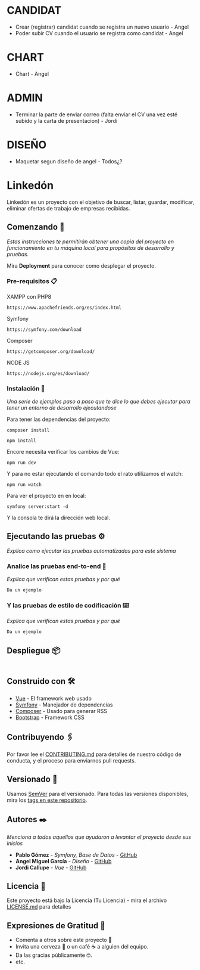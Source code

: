 # CANDIDAT
- Crear (registrar) candidat cuando se registra un nuevo usuario - Angel
- Poder subir CV cuando el usuario se registra como candidat - Angel

# CHART
- Chart - Angel

# ADMIN
- Terminar la parte de enviar correo (falta enviar el CV una vez esté subido y la carta de presentacion) - Jordi

# DISEÑO
- Maquetar segun diseño de angel - Todos¿?


# Linkedón

Linkedón es un proyecto con el objetivo de buscar, listar, guardar, modificar, eliminar ofertas de trabajo de empresas recibidas.

## Comenzando 🚀

_Estas instrucciones te permitirán obtener una copia del proyecto en funcionamiento en tu máquina local para propósitos de desarrollo y pruebas._

Mira **Deployment** para conocer como desplegar el proyecto.

### Pre-requisitos 📋

XAMPP con PHP8

```
https://www.apachefriends.org/es/index.html
```

Symfony

```
https://symfony.com/download
```

Composer

```
https://getcomposer.org/download/
```

NODE JS

```
https://nodejs.org/es/download/
```

### Instalación 🔧

_Una serie de ejemplos paso a paso que te dice lo que debes ejecutar para tener un entorno de desarrollo ejecutandose_

Para tener las dependencias del proyecto:

```
composer install
```

```
npm install
```

Encore necesita verificar los cambios de Vue:

```
npm run dev
```

Y para no estar ejecutando el comando todo el rato utilizamos el watch:

```
npm run watch
```

Para ver el proyecto en en local:

```
symfony server:start -d
```

Y la consola te dirá la dirección web local.

## Ejecutando las pruebas ⚙️

_Explica como ejecutar las pruebas automatizadas para este sistema_

### Analice las pruebas end-to-end 🔩

_Explica que verifican estas pruebas y por qué_

```
Da un ejemplo
```

### Y las pruebas de estilo de codificación ⌨️

_Explica que verifican estas pruebas y por qué_

```
Da un ejemplo
```

## Despliegue 📦

```

```

## Construido con 🛠️

-   [Vue]() - El framework web usado
-   [Symfony]() - Manejador de dependencias
-   [Composer]() - Usado para generar RSS
-   [Bootstrap]() - Framework CSS

## Contribuyendo 🖇️

Por favor lee el [CONTRIBUTING.md](https://gist.github.com/villanuevand/xxxxxx) para detalles de nuestro código de conducta, y el proceso para enviarnos pull requests.

## Versionado 📌

Usamos [SemVer](http://semver.org/) para el versionado. Para todas las versiones disponibles, mira los [tags en este repositorio](https://github.com/tu/proyecto/tags).

## Autores ✒️

_Menciona a todos aquellos que ayudaron a levantar el proyecto desde sus inicios_

-   **Pablo Gómez** - _Symfony, Base de Datos_ - [GitHub](https://github.com/)
-   **Angel Miguel García** - _Diseño_ - [GitHub](https://github.com/)
-   **Jordi Callupe** - _Vue_ - [GitHub](https://github.com/)

## Licencia 📄

Este proyecto está bajo la Licencia (Tu Licencia) - mira el archivo [LICENSE.md](LICENSE.md) para detalles

## Expresiones de Gratitud 🎁

-   Comenta a otros sobre este proyecto 📢
-   Invita una cerveza 🍺 o un café ☕ a alguien del equipo.
-   Da las gracias públicamente 🤓.
-   etc.
